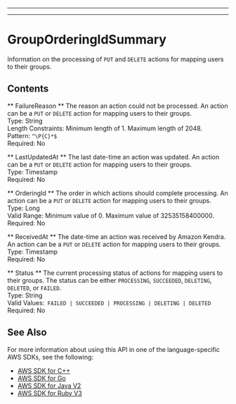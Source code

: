 --------

--------

# GroupOrderingIdSummary<a name="API_GroupOrderingIdSummary"></a>

Information on the processing of `PUT` and `DELETE` actions for mapping users to their groups\.

## Contents<a name="API_GroupOrderingIdSummary_Contents"></a>

 ** FailureReason **   <a name="Kendra-Type-GroupOrderingIdSummary-FailureReason"></a>
The reason an action could not be processed\. An action can be a `PUT` or `DELETE` action for mapping users to their groups\.  
Type: String  
Length Constraints: Minimum length of 1\. Maximum length of 2048\.  
Pattern: `^\P{C}*$`   
Required: No

 ** LastUpdatedAt **   <a name="Kendra-Type-GroupOrderingIdSummary-LastUpdatedAt"></a>
The last date\-time an action was updated\. An action can be a `PUT` or `DELETE` action for mapping users to their groups\.  
Type: Timestamp  
Required: No

 ** OrderingId **   <a name="Kendra-Type-GroupOrderingIdSummary-OrderingId"></a>
The order in which actions should complete processing\. An action can be a `PUT` or `DELETE` action for mapping users to their groups\.  
Type: Long  
Valid Range: Minimum value of 0\. Maximum value of 32535158400000\.  
Required: No

 ** ReceivedAt **   <a name="Kendra-Type-GroupOrderingIdSummary-ReceivedAt"></a>
The date\-time an action was received by Amazon Kendra\. An action can be a `PUT` or `DELETE` action for mapping users to their groups\.  
Type: Timestamp  
Required: No

 ** Status **   <a name="Kendra-Type-GroupOrderingIdSummary-Status"></a>
The current processing status of actions for mapping users to their groups\. The status can be either `PROCESSING`, `SUCCEEDED`, `DELETING`, `DELETED`, or `FAILED`\.  
Type: String  
Valid Values:` FAILED | SUCCEEDED | PROCESSING | DELETING | DELETED`   
Required: No

## See Also<a name="API_GroupOrderingIdSummary_SeeAlso"></a>

For more information about using this API in one of the language\-specific AWS SDKs, see the following:
+  [AWS SDK for C\+\+](https://docs.aws.amazon.com/goto/SdkForCpp/kendra-2019-02-03/GroupOrderingIdSummary) 
+  [AWS SDK for Go](https://docs.aws.amazon.com/goto/SdkForGoV1/kendra-2019-02-03/GroupOrderingIdSummary) 
+  [AWS SDK for Java V2](https://docs.aws.amazon.com/goto/SdkForJavaV2/kendra-2019-02-03/GroupOrderingIdSummary) 
+  [AWS SDK for Ruby V3](https://docs.aws.amazon.com/goto/SdkForRubyV3/kendra-2019-02-03/GroupOrderingIdSummary) 